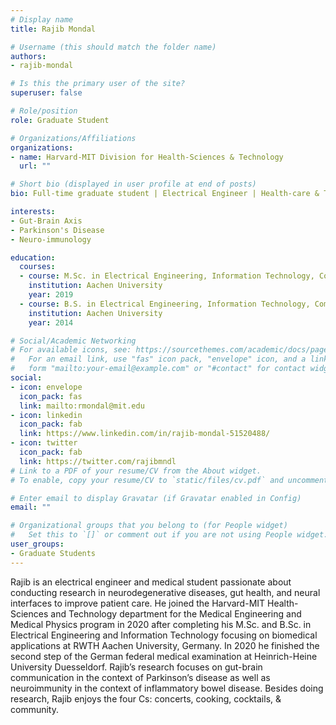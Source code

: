 ```yaml
---
# Display name
title: Rajib Mondal

# Username (this should match the folder name)
authors:
- rajib-mondal

# Is this the primary user of the site?
superuser: false

# Role/position
role: Graduate Student

# Organizations/Affiliations
organizations:
- name: Harvard-MIT Division for Health-Sciences & Technology
  url: ""

# Short bio (displayed in user profile at end of posts)
bio: Full-time graduate student | Electrical Engineer | Health-care & Technology Enthusiast 

interests:
- Gut-Brain Axis
- Parkinson's Disease
- Neuro-immunology

education:
  courses:
  - course: M.Sc. in Electrical Engineering, Information Technology, Computer Engineering
    institution: Aachen University
    year: 2019
  - course: B.S. in Electrical Engineering, Information Technology, Computer Engineering
    institution: Aachen University
    year: 2014

# Social/Academic Networking
# For available icons, see: https://sourcethemes.com/academic/docs/page-builder/#icons
#   For an email link, use "fas" icon pack, "envelope" icon, and a link in the
#   form "mailto:your-email@example.com" or "#contact" for contact widget.
social:
- icon: envelope
  icon_pack: fas
  link: mailto:rmondal@mit.edu
- icon: linkedin
  icon_pack: fab
  link: https://www.linkedin.com/in/rajib-mondal-51520488/
- icon: twitter
  icon_pack: fab
  link: https://twitter.com/rajibmndl
# Link to a PDF of your resume/CV from the About widget.
# To enable, copy your resume/CV to `static/files/cv.pdf` and uncomment the lines below.

# Enter email to display Gravatar (if Gravatar enabled in Config)
email: ""

# Organizational groups that you belong to (for People widget)
#   Set this to `[]` or comment out if you are not using People widget.
user_groups:
- Graduate Students
---
```

Rajib is an electrical engineer and medical student passionate about conducting research in neurodegenerative diseases, gut health, and neural interfaces to improve patient care. He joined the Harvard-MIT Health-Sciences and Technology department for the Medical Engineering and Medical Physics program in 2020 after completing his M.Sc. and B.Sc. in Electrical Engineering and Information Technology focusing on biomedical applications at RWTH Aachen University, Germany. In 2020 he finished the second step of the German federal medical examination at Heinrich-Heine University Duesseldorf. Rajib’s research focuses on gut-brain communication in the context of Parkinson’s disease as well as neuroimmunity in the context of inflammatory bowel disease. Besides doing research, Rajib enjoys the four Cs: concerts, cooking, cocktails, & community.
